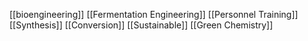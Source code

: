[[bioengineering]]
[[Fermentation Engineering]]
[[Personnel Training]]
[[Synthesis]]
[[Conversion]]
[[Sustainable]]
[[Green Chemistry]]
